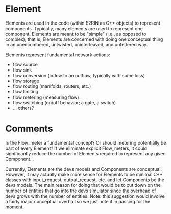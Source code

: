 # Element

Elements are used in the code (within E2RIN as C++ objects) to represent components.
Typically, many elements are used to represent one component.
Elements are meant to be "simple" (i.e., as opposed to complex); that is, Elements are concerned with doing one conceptual thing in an unencombered, untwisted, uninterleaved, and unfettered way.

Elements represent fundamental network actions:

- flow source
- flow sink
- flow conversion (inflow to an outflow, typically with some loss)
- flow storage
- flow routing (manifolds, routers, etc.)
- flow limiting
- flow metering (measuring flow)
- flow switching (on/off behavior; a gate, a switch)
- ... others?

# Comments

Is the Flow_meter a fundamental concept? Or should metering potentially be part of every Element?
If we eliminate explicit Flow_meters, it could significantly reduce the number of Elements required to represent any given Component...

Currently, Elements are the devs models and Components are conceptual.
However, it may actually make more sense for Elements to be minimal C++ classes with input_request, output_request, etc. and let Components be the devs models.
The main reason for doing that would be to cut down on the number of entities that go into the devs simulator since the overhead of devs grows with the number of entities.
Note: this suggestion would involve a fairly major conceptual overhall so we just note it in passing for the moment.
